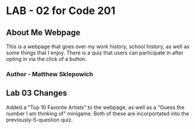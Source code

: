 # LAB - 02 for Code 201

## About Me Webpage

This is a webpage that goes over my work history, school history, as well as some things that I enjoy. There is a quiz that users can participate in after opting in via the click of a button.

### Author - Matthew Sklepowich

## Lab 03 Changes

Added a "Top 10 Favorite Artists" to the webpage, as well as a "Guess the number I am thinking of" minigame. Both of these are incorportated into the previously-5-question quiz.
